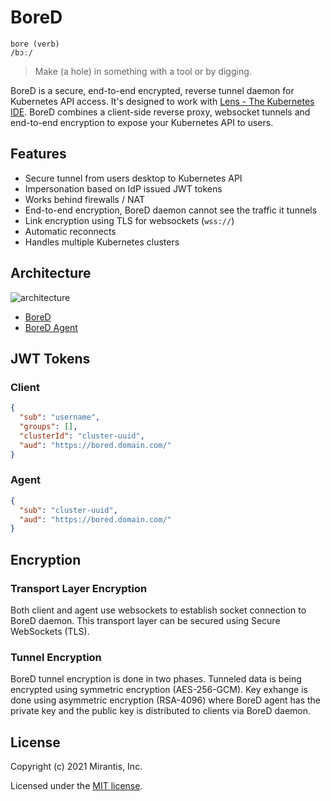 # BoreD

```
bore (verb)
/bɔː/
```

> Make (a hole) in something with a tool or by digging.

BoreD is a secure, end-to-end encrypted, reverse tunnel daemon for Kubernetes API access. It's designed to work with [Lens - The Kubernetes IDE](https://github.com/lensapp/lens). BoreD combines a client-side reverse proxy, websocket tunnels and end-to-end encryption to expose your Kubernetes API to users.

## Features

- Secure tunnel from users desktop to Kubernetes API
- Impersonation based on IdP issued JWT tokens
- Works behind firewalls / NAT
- End-to-end encryption, BoreD daemon cannot see the traffic it tunnels
- Link encryption using TLS for websockets (`wss://`)
- Automatic reconnects
- Handles multiple Kubernetes clusters


## Architecture

![architecture](./images/architecture.png)

- [BoreD](./README.md)
- [BoreD Agent](https://github.com/lensapp/bored-agent)


## JWT Tokens

### Client

```json
{
  "sub": "username",
  "groups": [],
  "clusterId": "cluster-uuid",
  "aud": "https://bored.domain.com/"
}
```

### Agent

```json
{
  "sub": "cluster-uuid",
  "aud": "https://bored.domain.com/"
}
```

## Encryption

### Transport Layer Encryption

Both client and agent use websockets to establish socket connection to BoreD daemon. This transport layer can be secured using Secure WebSockets (TLS).

### Tunnel Encryption

BoreD tunnel encryption is done in two phases. Tunneled data is being encrypted using symmetric encryption (AES-256-GCM). Key exhange is done using asymmetric encryption (RSA-4096) where BoreD agent has the private key and the public key is distributed to clients via BoreD daemon.

## License

Copyright (c) 2021 Mirantis, Inc.

Licensed under the [MIT license](./LICENSE).

